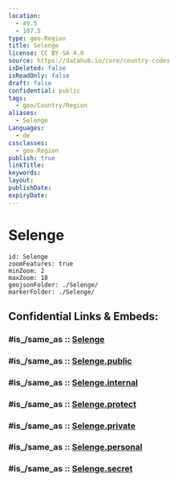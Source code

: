 ```yaml
---
location:
  - 49.5
  - 107.5
type: geo-Region
title: Selenge
license: CC BY-SA 4.0
source: https://datahub.io/core/country-codes
isDeleted: false
isReadOnly: false
draft: false
confidential: public
tags:
  - geo/Country/Region
aliases:
  - Selenge
Languages:
  - de
cssclasses:
  - geo-Region
publish: true
linkTitle:
keywords:
layout:
publishDate:
expiryDate:
---
```


# Selenge

```leaflet
id: Selenge
zoomFeatures: true 
minZoom: 2 
maxZoom: 18
geojsonFolder: ./Selenge/
markerFolder: ./Selenge/
```


## Confidential Links & Embeds: 

### #is_/same_as :: [Selenge](/_Standards/Earth/Continent/Asia/Asia~East/Mongolia/Provinces~Mongolia/Selenge.md) 

### #is_/same_as :: [Selenge.public](/_public/Earth/Continent/Asia/Asia~East/Mongolia/Provinces~Mongolia/Selenge.public.md) 

### #is_/same_as :: [Selenge.internal](/_internal/Earth/Continent/Asia/Asia~East/Mongolia/Provinces~Mongolia/Selenge.internal.md) 

### #is_/same_as :: [Selenge.protect](/_protect/Earth/Continent/Asia/Asia~East/Mongolia/Provinces~Mongolia/Selenge.protect.md) 

### #is_/same_as :: [Selenge.private](/_private/Earth/Continent/Asia/Asia~East/Mongolia/Provinces~Mongolia/Selenge.private.md) 

### #is_/same_as :: [Selenge.personal](/_personal/Earth/Continent/Asia/Asia~East/Mongolia/Provinces~Mongolia/Selenge.personal.md) 

### #is_/same_as :: [Selenge.secret](/_secret/Earth/Continent/Asia/Asia~East/Mongolia/Provinces~Mongolia/Selenge.secret.md)


